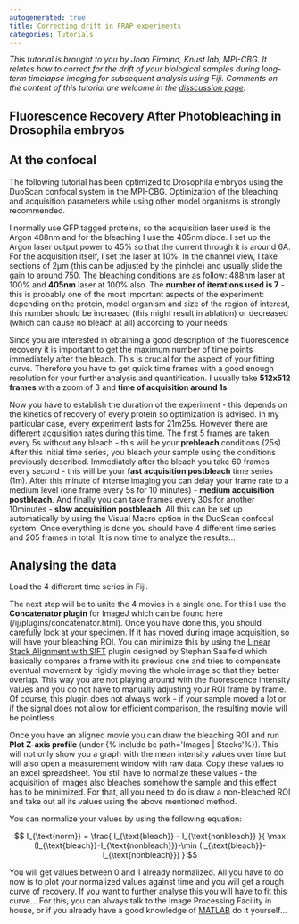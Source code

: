 ```yaml
---
autogenerated: true
title: Correcting drift in FRAP experiments
categories: Tutorials
---
```


<i>This tutorial is brought to you by Joao Firmino, Knust lab, MPI-CBG. It relates how to correct for the drift of your biological samples during long-term timelapse imaging for subsequent analysis using Fiji. Comments on the content of this tutorial are welcome in the [disscussion page](Talk_Correcting_drift_in_FRAP_experiments&action). </i>

Fluorescence Recovery After Photobleaching in Drosophila embryos
----------------------------------------------------------------

At the confocal
---------------

The following tutorial has been optimized to Drosophila embryos using the DuoScan confocal system in the MPI-CBG. Optimization of the bleaching and acquisition parameters while using other model organisms is strongly recommended.

I normally use GFP tagged proteins, so the acquisition laser used is the Argon 488nm and for the bleaching I use the 405nm diode. I set up the Argon laser output power to 45% so that the current through it is around 6A. For the acquisition itself, I set the laser at 10%. In the channel view, I take sections of 2μm (this can be adjusted by the pinhole) and usually slide the gain to around 750. The bleaching conditions are as follow: 488nm laser at 100% and **405nm** laser at 100% also. The **number of iterations used is 7** - this is probably one of the most important aspects of the experiment: depending on the protein, model organism and size of the region of interest, this number should be increased (this might result in ablation) or decreased (which can cause no bleach at all) according to your needs.

Since you are interested in obtaining a good description of the fluorescence recovery it is important to get the maximum number of time points immediately after the bleach. This is crucial for the aspect of your fitting curve. Therefore you have to get quick time frames with a good enough resolution for your further analysis and quantification. I usually take **512x512 frames** with a zoom of 3 and **time of acquisition around 1s**.

Now you have to establish the duration of the experiment - this depends on the kinetics of recovery of every protein so optimization is advised. In my particular case, every experiment lasts for 21m25s. However there are different acquisition rates during this time. The first 5 frames are taken every 5s without any bleach - this will be your **prebleach** conditions (25s). After this initial time series, you bleach your sample using the conditions previously described. Immediately after the bleach you take 60 frames every second - this will be your **fast acquisition postbleach** time series (1m). After this minute of intense imaging you can delay your frame rate to a medium level (one frame every 5s for 10 minutes) - **medium acquisition postbleach**. And finally you can take frames every 30s for another 10minutes - **slow acquisition postbleach**. All this can be set up automatically by using the Visual Macro option in the DuoScan confocal system. Once everything is done you should have 4 different time series and 205 frames in total. It is now time to analyze the results...

Analysing the data
------------------

Load the 4 different time series in Fiji.

The next step will be to unite the 4 movies in a single one. For this I use the **Concatenator plugin** for ImageJ which can be found here (/ij/plugins/concatenator.html). Once you have done this, you should carefully look at your specimen. If it has moved during image acquisition, so will have your bleaching ROI. You can minimize this by using the [Linear Stack Alignment with SIFT](/plugins/linear-stack-alignment-with-sift) plugin designed by Stephan Saalfeld which basically compares a frame with its previous one and tries to compensate eventual movement by rigidly moving the whole image so that they better overlap. This way you are not playing around with the fluorescence intensity values and you do not have to manually adjusting your ROI frame by frame. Of course, this plugin does not always work - if your sample moved a lot or if the signal does not allow for efficient comparison, the resulting movie will be pointless.

Once you have an aligned movie you can draw the bleaching ROI and run **Plot Z-axis profile** (under {% include bc path='Images | Stacks'%}). This will not only show you a graph with the mean intensity values over time but will also open a measurement window with raw data. Copy these values to an excel spreadsheet. You still have to normalize these values - the acquisition of images also bleaches somehow the sample and this effect has to be minimized. For that, all you need to do is draw a non-bleached ROI and take out all its values using the above mentioned method.

You can normalize your values by using the following equation:

$$ I_{\text{norm}} = \frac{ I_{\text{bleach}} - I_{\text{nonbleach}} }{ \max (I_{\text{bleach}}-I_{\text{nonbleach}})-\min (I_{\text{bleach}}-I_{\text{nonbleach}}) } $$

You will get values between 0 and 1 already normalized. All you have to do now is to plot your normalized values against time and you will get a rough curve of recovery. If you want to further analyse this you will have to fit this curve... For this, you can always talk to the Image Processing Facility in house, or if you already have a good knowledge of [MATLAB](/scripting/matlab) do it yourself...


